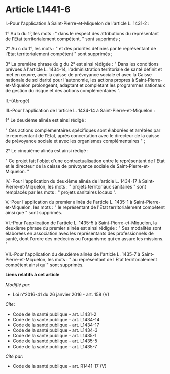 # Article L1441-6

I.-Pour l'application à Saint-Pierre-et-Miquelon de l'article L. 1431-2 : 

1° Au b du 1°, les mots : " dans le respect des attributions du représentant de l'Etat territorialement compétent, " sont
supprimés ; 

2° Au c du 1°, les mots : " et des priorités définies par le représentant de l'Etat territorialement compétent " sont
supprimés ; 

3° La première phrase du g du 2° est ainsi rédigée : " Dans les conditions prévues à l'article L. 1434-14, l'administration
territoriale de santé définit et met en œuvre, avec la caisse de prévoyance sociale et avec la Caisse nationale de solidarité
pour l'autonomie, les actions propres à Saint-Pierre-et-Miquelon prolongeant, adaptant et complétant les programmes nationaux
de gestion du risque et des actions complémentaires ”. 

II.-(Abrogé) 

III.-Pour l'application de l'article L. 1434-14 à Saint-Pierre-et-Miquelon : 

1° Le deuxième alinéa est ainsi rédigé : 

" Ces actions complémentaires spécifiques sont élaborées et arrêtées par le représentant de l'Etat, après concertation avec
le directeur de la caisse de prévoyance sociale et avec les organismes complémentaires " ; 

2° Le cinquième alinéa est ainsi rédigé : 

" Ce projet fait l'objet d'une contractualisation entre le représentant de l'Etat et le directeur de la caisse de prévoyance
sociale de Saint-Pierre-et-Miquelon. " 

IV.-Pour l'application du deuxième alinéa de l'article L. 1434-17 à Saint-Pierre-et-Miquelon, les mots : " projets
territoriaux sanitaires " sont remplacés par les mots : " projets sanitaires locaux ". 

V.-Pour l'application du premier alinéa de l'article L. 1435-1 à Saint-Pierre-et-Miquelon, les mots : " le représentant de
l'Etat territorialement compétent ainsi que " sont supprimés. 

VI.-Pour l'application de l'article L. 1435-5 à Saint-Pierre-et-Miquelon, la deuxième phrase du premier alinéa est ainsi
rédigée : " Ses modalités sont élaborées en association avec les représentants des professionnels de santé, dont l'ordre des
médecins ou l'organisme qui en assure les missions. " 

VII.-Pour l'application du deuxième alinéa de l'article L. 1435-7 à Saint-Pierre-et-Miquelon, les mots : " au représentant de
l'Etat territorialement compétent ainsi qu'" sont supprimés.

**Liens relatifs à cet article**

_Modifié par_:

  - Loi n°2016-41 du 26 janvier 2016 - art. 158 (V)

_Cite_:

  - Code de la santé publique - art. L1431-2
  - Code de la santé publique - art. L1434-14
  - Code de la santé publique - art. L1434-17
  - Code de la santé publique - art. L1434-3
  - Code de la santé publique - art. L1435-1
  - Code de la santé publique - art. L1435-5
  - Code de la santé publique - art. L1435-7

_Cité par_:

  - Code de la santé publique - art. R1441-17 (V)
